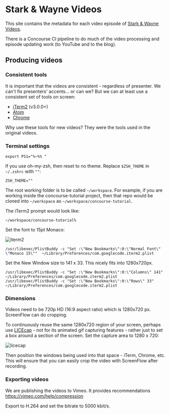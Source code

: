 # Stark & Wayne Videos

This site contains the metadata for each video episode of [Stark & Wayne Videos](https://www.starkandwayne.com/videos).

There is a Concourse CI pipeline to do much of the video processing and episode updating work (to YouTube and to the blog).

## Producing videos

### Consistent tools

It is important that the videos are consistent - regardless of presenter. We can't fix presenters' accents... or can we? But we can at least use a consistent set of tools on screen:

* [iTerm2](https://www.iterm2.com/) (v3.0.0+)
* [Atom](https://atom.io/)
* [Chrome](https://www.google.com/chrome/)

Why use these tools for new videos? They were the tools used in the original videos.

### Terminal settings

```
export PS1="%~%% "
```

If you use oh-my-zsh, then reset to no theme. Replace `$ZSH_THEME` in `~/.zshrc` with `""`:

```
ZSH_THEME=""
```

The root working folder is to be called `~/workspace`. For example, if you are working inside the concourse-tutorial project, then that repo would be cloned into `~/workspace` as `~/workspace/concourse-tutorial`.

The iTerm2 prompt would look like:

```
~/workspace/concourse-tutorial%
```

Set the font to 15pt Monaco:

![iterm2](http://cl.ly/0n3K1p0c0f0e/download/Image%202016-06-01%20at%2010.50.14%20AM.png)

```
/usr/libexec/PlistBuddy -c "Set :\"New Bookmarks\":0:\"Normal Font\" \"Monaco 15\""  ~/Library/Preferences/com.googlecode.iterm2.plist
```

Set the New Window size to 141 x 33. This nicely fits into 1280x720px.

```
/usr/libexec/PlistBuddy -c "Set :\"New Bookmarks\":0:\"Columns\" 141"  ~/Library/Preferences/com.googlecode.iterm2.plist
/usr/libexec/PlistBuddy -c "Set :\"New Bookmarks\":0:\"Rows\" 33"  ~/Library/Preferences/com.googlecode.iterm2.plist
```

### Dimensions

Videos need to be 720p HD (16:9 aspect ratio) which is 1280x720 px. ScreenFlow can do cropping.

To continuously reuse the same 1280x720 region of your screen, perhaps use [LICEcap](http://www.cockos.com/licecap/) - not for its animated gif capturing features - rather just to set a box around a section of the screen. Set the capture area to 1280 x 720:

![licecap](http://cl.ly/1I3v1b2z052m/download/Image%202016-06-01%20at%2010.09.12%20AM.png)

Then position the windows being used into that space - iTerm, Chrome, etc. This will ensure that you can easily crop the video with ScreenFlow after recording.

### Exporting videos

We are publishing the videos to Vimeo. It provides recommendations https://vimeo.com/help/compression

Export to H.264 and set the bitrate to 5000 kbit/s.
